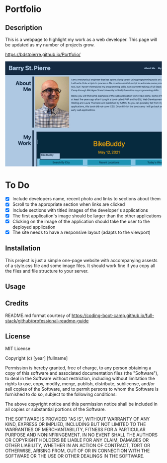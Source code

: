 # Portfolio
## Description
This is a webpage to highlight my work as a web developer.  This page will be updated as my number of projects grow.

https://bdstpierre.github.io/Portfolio/

![Image of Portfolio webpage](./assets/images/site-thumbnail.png)

# To Do
- [x] Include developers name, recent photo and links to sections about them
- [x] Scroll to the appropriate section when links are clicked
- [x] Include sections with titled images of the developer's applications
- [x] The first application's image should be larger than the other applications
- [x] Clicking on the image of the application should take the user to the deployed application
- [x] The site needs to have a responsive layout (adapts to the viewport) 

## Installation
This project is just a simple one-page website with accompanying assests of a style.css file and some image files.  It should work fine if you copy all the files and file structure to your server.

## Usage


## Credits
README.md format courtesy of https://coding-boot-camp.github.io/full-stack/github/professional-readme-guide

## License
MIT License

Copyright (c) [year] [fullname]

Permission is hereby granted, free of charge, to any person obtaining a copy
of this software and associated documentation files (the "Software"), to deal
in the Software without restriction, including without limitation the rights
to use, copy, modify, merge, publish, distribute, sublicense, and/or sell
copies of the Software, and to permit persons to whom the Software is
furnished to do so, subject to the following conditions:

The above copyright notice and this permission notice shall be included in all
copies or substantial portions of the Software.

THE SOFTWARE IS PROVIDED "AS IS", WITHOUT WARRANTY OF ANY KIND, EXPRESS OR
IMPLIED, INCLUDING BUT NOT LIMITED TO THE WARRANTIES OF MERCHANTABILITY,
FITNESS FOR A PARTICULAR PURPOSE AND NONINFRINGEMENT. IN NO EVENT SHALL THE
AUTHORS OR COPYRIGHT HOLDERS BE LIABLE FOR ANY CLAIM, DAMAGES OR OTHER
LIABILITY, WHETHER IN AN ACTION OF CONTRACT, TORT OR OTHERWISE, ARISING FROM,
OUT OF OR IN CONNECTION WITH THE SOFTWARE OR THE USE OR OTHER DEALINGS IN THE
SOFTWARE.
